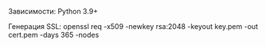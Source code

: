 Зависимости:
Python 3.9+

Генерация SSL:
openssl req -x509 -newkey rsa:2048 -keyout key.pem -out cert.pem -days 365 -nodes

